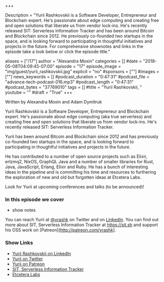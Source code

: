 +++

Description = "Yurii Rashkovskii is a Software Developer, Entrepreneur and Blockchain expert. He's passionate about edge computing and creating free and open solutions that liberate us from vendor lock-ins. He's recently released SIT: Serverless Information Tracker and has been around Bitcoin and Blockchain since 2012. He previously co-founded two startups in the space, and is looking forward to participating in thoughtful initiatives and projects in the future. For comprehensive shownotes and links in the episode take a look below or click the episode title."

aliases = ["/17"]
author = "Alexandra Moxin"
categories = []
#date = "2018-05-08T04:09:45-07:00"
episode = "17"
episode_image = "img/guest/yurii_rashkovskii.jpg"
explicit = "no"
#sponsors = [""]
#images = [""]
news_keywords = []
#podcast_duration = "0:47:31"
#podcast_file = "advance-tech-podcast-016.mp3"
#podcast_length = "0:47:31"
#podcast_bytes = "37769010"
tags = []
#title = "Yurii Rashkovskii, "
youtube = ""
#draft = "True"
+++

Written by Alexandra Moxin and Adam Dymitruk

Yurii Rashkovskii is a Software Developer, Entrepreneur and Blockchain expert. He's passionate about edge computing (aka true serverless) and creating free and open solutions that liberate us from vendor lock-ins. He's recently released SIT: Serverless Information Tracker.

Yurii has been around Bitcoin and Blockchain since 2012 and has previously co-founded two startups in the space, and is looking forward to participating in thoughtful initiatives and projects in the future.

He has contributed to a number of open source projects such as Elixir, erlzmq2, NixOS, GraphQL Java and a number of smaller libraries for Rust, Java, JavaScript, Erlang, Elixir and Ruby. He has a bunch of interesting ideas in the pipeline and is committing his time and resources to furthering the exploration of new and old but forgotten ideas at Etcetera Labs.

Look for Yurii at upcoming conferences and talks (to be announced)!

### In this episode we cover
* show notes

You can reach Yurii at [@yrashk](https://twitter.com/yrashk) on Twitter and on [LinkedIn](https://www.linkedin.com/in/yrashk/). You can find out more about SIT, Serverless Information Tracker at https://sit.sh and support his OSS work on [Patreon](http://patreon.com/yrashk].

### Show Links

* [Yurii Rashkovskii on LinkedIn](https://www.linkedin.com/in/yrashk/)
* [Yurii on Twitter](https://twitter.com/yrashk)
* [Yurii on Patreon](http://patreon.com/yrashk)
* [SIT, Serverless Information Tracker](https://sit.sh)
* [Etcetera Labs](https://github.com/EtceteraLabs)












